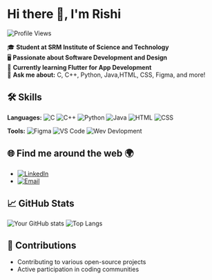 # Hi there 👋, I'm Rishi
![Profile Views](https://komarev.com/ghpvc/?username=ATG-AVI&color=blue)

🎓 **Student at SRM Institute of Science and Technology**  
🖥️ **Passionate about Software Development and Design**  
🌱 **Currently learning Flutter for App Development**  
💬 **Ask me about:** C, C++, Python, Java,HTML, CSS, Figma,  and more!

## 🛠️ Skills

**Languages:**
![C](https://img.shields.io/badge/-C-00599C?style=flat-square&logo=c&logoColor=white)
![C++](https://img.shields.io/badge/-C++-00599C?style=flat-square&logo=c%2B%2B&logoColor=white)
![Python](https://img.shields.io/badge/-Python-3776AB?style=flat-square&logo=python&logoColor=white)
![Java](https://img.shields.io/badge/-Java-007396?style=flat-square&logo=java&logoColor=white)
![HTML](https://img.shields.io/badge/-HTML-E34F26?style=flat-square&logo=html5&logoColor=white)
![CSS](https://img.shields.io/badge/-CSS-1572B6?style=flat-square&logo=css3&logoColor=white)

**Tools:**
![Figma](https://img.shields.io/badge/-Figma-F24E1E?style=flat-square&logo=figma&logoColor=white)
![VS Code](https://img.shields.io/badge/-VS%20Code-007ACC?style=flat-square&logo=visual-studio-code&logoColor=white)
![Wev Devlopment](https://img.shields.io/badge/-Web%20Devlopment-3DDC84?style=flat-square&logo=WEB-DEVPOLMENT&logoColor=white)

## 🌐 Find me around the web 🌍
- [![LinkedIn](https://img.shields.io/badge/-LinkedIn-0A66C2?style=flat-square&logo=linkedin&logoColor=white)](www.linkedin.com/in/rishi-agrawal-745003255)
- [![Email](https://img.shields.io/badge/-Email-D14836?style=flat-square&logo=gmail&logoColor=white)](mailto:agrawalrishi2005@gmail.com)

## 📈 GitHub Stats
![Your GitHub stats](https://github-readme-stats.vercel.app/api?username=Rishi&show_icons=true&theme=radical)
![Top Langs](https://github-readme-stats.vercel.app/api/top-langs/?username=Rishi&layout=compact&theme=radical)

## 🤝 Contributions
- Contributing to various open-source projects
- Active participation in coding communities
